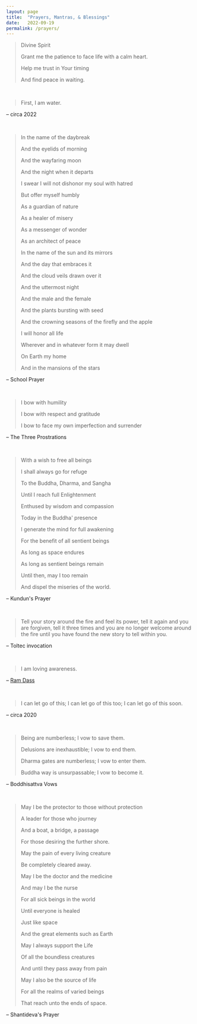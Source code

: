 ```yaml
---
layout: page
title:  "Prayers, Mantras, & Blessings"
date:   2022-09-19
permalink: /prayers/
---
```



> Divine Spirit
>
> Grant me the patience to face life with a calm heart.
>
> Help me trust in Your timing
>
> And find peace in waiting.

<br>


> First, I am water.

– circa 2022

<br>

> In the name of the daybreak
>
> And the eyelids of morning
>
> And the wayfaring moon
>
> And the night when it departs
>
> I swear I will not dishonor my soul with hatred
>
> But offer myself humbly
>
> As a guardian of nature
>
> As a healer of misery
>
> As a messenger of wonder
>
> As an architect of peace
>
> In the name of the sun and its mirrors
>
> And the day that embraces it
>
> And the cloud veils drawn over it
>
> And the uttermost night
>
> And the male and the female
>
> And the plants bursting with seed
>
> And the crowning seasons of the firefly and the apple
>
> I will honor all life
>
> Wherever and in whatever form it may dwell
>
> On Earth my home
>
> And in the mansions of the stars

– School Prayer

<br>

> I bow with humility
>
> I bow with respect and gratitude
>
> I bow to face my own imperfection and surrender

– The Three Prostrations

<br>


> With a wish to free all beings
>
> I shall always go for refuge
>
> To the Buddha, Dharma, and Sangha
>
> Until I reach full Enlightenment
>
> Enthused by wisdom and compassion
>
> Today in the Buddha' presence
>
> I generate the mind for full awakening
>
> For the benefit of all sentient beings
>
> As long as space endures
>
> As long as sentient beings remain
>
> Until then, may I too remain
>
> And dispel the miseries of the world.

– Kundun's Prayer

<br>

> Tell your story around the fire and feel its power, tell it again and you are forgiven, tell it three times and you are no longer welcome around the fire until you have found the new story to tell within you.  

– Toltec invocation

<br>

> I am loving awareness.

– [Ram Dass](https://en.wikipedia.org/wiki/Ram_Dass)

<br>

> I can let go of this; I can let go of this too; I can let go of this soon.

– circa 2020

<br>

> Being are numberless; I vow to save them.
>
> Delusions are inexhaustible; I vow to end them.
>
> Dharma gates are numberless; I vow to enter them.
>
> Buddha way is unsurpassable; I vow to become it.

– Boddhisattva Vows

<br>


> May I be the protector to those without protection
>
> A leader for those who journey
>
> And a boat, a bridge, a passage
>
> For those desiring the further shore.
>
> May the pain of every living creature
>
> Be completely cleared away.
>
> May I be the doctor and the medicine
>
> And may I be the nurse
>
> For all sick beings in the world
>
> Until everyone is healed
>
> Just like space
>
> And the great elements such as Earth
>
> May I always support the Life
>
> Of all the boundless creatures
>
> And until they pass away from pain
>
> May I also be the source of life
>
> For all the realms of varied beings
>
> That reach unto the ends of space.

– Shantideva's Prayer

<br>
